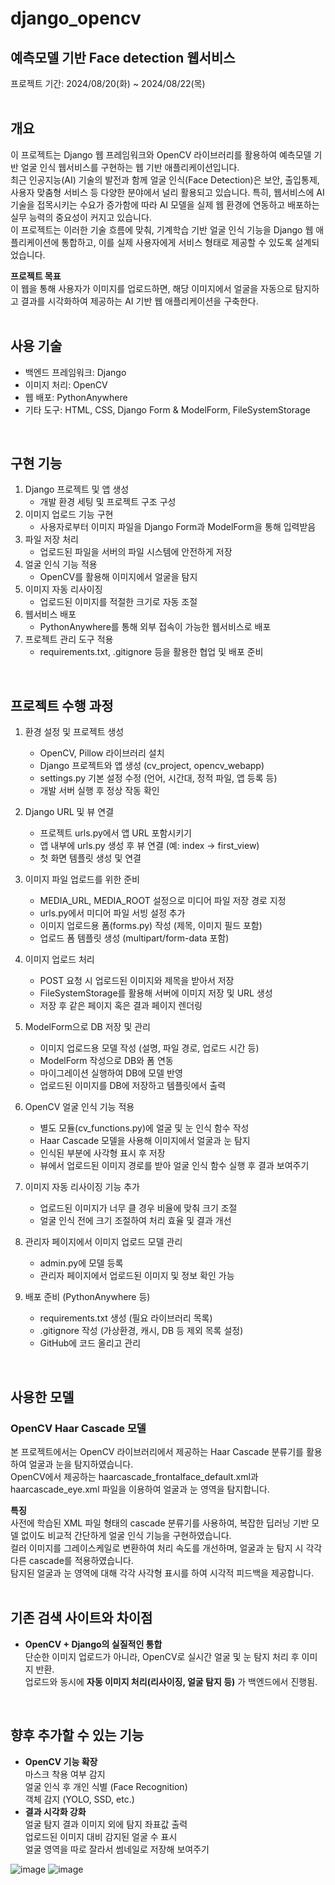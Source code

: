 # django_opencv
## 예측모델 기반 Face detection 웹서비스
프로젝트 기간: 2024/08/20(화) ~ 2024/08/22(목)  
<br/>

## 개요
이 프로젝트는 Django 웹 프레임워크와 OpenCV 라이브러리를 활용하여 예측모델 기반 얼굴 인식 웹서비스를 구현하는 웹 기반 애플리케이션입니다.  
최근 인공지능(AI) 기술의 발전과 함께 얼굴 인식(Face Detection)은 보안, 출입통제, 사용자 맞춤형 서비스 등 다양한 분야에서 널리 활용되고 있습니다. 특히, 웹서비스에 AI 기술을 접목시키는 수요가 증가함에 따라 AI 모델을 실제 웹 환경에 연동하고 배포하는 실무 능력의 중요성이 커지고 있습니다.  
이 프로젝트는 이러한 기술 흐름에 맞춰, 기계학습 기반 얼굴 인식 기능을 Django 웹 애플리케이션에 통합하고, 이를 실제 사용자에게 서비스 형태로 제공할 수 있도록 설계되었습니다.

**프로젝트 목표**  
이 웹을 통해 사용자가 이미지를 업로드하면, 해당 이미지에서 얼굴을 자동으로 탐지하고 결과를 시각화하여 제공하는 AI 기반 웹 애플리케이션을 구축한다.  
<br/>

## 사용 기술
- 백엔드 프레임워크: Django
- 이미지 처리: OpenCV
- 웹 배포: PythonAnywhere
- 기타 도구: HTML, CSS, Django Form & ModelForm, FileSystemStorage
<br/>

## 구현 기능
1. Django 프로젝트 및 앱 생성
    - 개발 환경 세팅 및 프로젝트 구조 구성
2. 이미지 업로드 기능 구현
    - 사용자로부터 이미지 파일을 Django Form과 ModelForm을 통해 입력받음
3. 파일 저장 처리
    - 업로드된 파일을 서버의 파일 시스템에 안전하게 저장
4. 얼굴 인식 기능 적용
    - OpenCV를 활용해 이미지에서 얼굴을 탐지
5. 이미지 자동 리사이징
    - 업로드된 이미지를 적절한 크기로 자동 조절
6. 웹서비스 배포
    - PythonAnywhere를 통해 외부 접속이 가능한 웹서비스로 배포
7. 프로젝트 관리 도구 적용
    - requirements.txt, .gitignore 등을 활용한 협업 및 배포 준비
<br/>

## 프로젝트 수행 과정
1. 환경 설정 및 프로젝트 생성
    - OpenCV, Pillow 라이브러리 설치
    - Django 프로젝트와 앱 생성 (cv_project, opencv_webapp)
    - settings.py 기본 설정 수정 (언어, 시간대, 정적 파일, 앱 등록 등)
    - 개발 서버 실행 후 정상 작동 확인

2. Django URL 및 뷰 연결
    - 프로젝트 urls.py에서 앱 URL 포함시키기
    - 앱 내부에 urls.py 생성 후 뷰 연결 (예: index → first_view)
    - 첫 화면 템플릿 생성 및 연결

3. 이미지 파일 업로드를 위한 준비
    - MEDIA_URL, MEDIA_ROOT 설정으로 미디어 파일 저장 경로 지정
    - urls.py에서 미디어 파일 서빙 설정 추가
    - 이미지 업로드용 폼(forms.py) 작성 (제목, 이미지 필드 포함)
    - 업로드 폼 템플릿 생성 (multipart/form-data 포함)

4. 이미지 업로드 처리
    - POST 요청 시 업로드된 이미지와 제목을 받아서 저장
    - FileSystemStorage를 활용해 서버에 이미지 저장 및 URL 생성
    - 저장 후 같은 페이지 혹은 결과 페이지 렌더링

5. ModelForm으로 DB 저장 및 관리
    - 이미지 업로드용 모델 작성 (설명, 파일 경로, 업로드 시간 등)
    - ModelForm 작성으로 DB와 폼 연동
    - 마이그레이션 실행하여 DB에 모델 반영
    - 업로드된 이미지를 DB에 저장하고 템플릿에서 출력

6. OpenCV 얼굴 인식 기능 적용
    - 별도 모듈(cv_functions.py)에 얼굴 및 눈 인식 함수 작성
    - Haar Cascade 모델을 사용해 이미지에서 얼굴과 눈 탐지
    - 인식된 부분에 사각형 표시 후 저장
    - 뷰에서 업로드된 이미지 경로를 받아 얼굴 인식 함수 실행 후 결과 보여주기

7. 이미지 자동 리사이징 기능 추가
    - 업로드된 이미지가 너무 클 경우 비율에 맞춰 크기 조절
    - 얼굴 인식 전에 크기 조절하여 처리 효율 및 결과 개선

8. 관리자 페이지에서 이미지 업로드 모델 관리
    - admin.py에 모델 등록
    - 관리자 페이지에서 업로드된 이미지 및 정보 확인 가능

9. 배포 준비 (PythonAnywhere 등)
    - requirements.txt 생성 (필요 라이브러리 목록)
    - .gitignore 작성 (가상환경, 캐시, DB 등 제외 목록 설정)
    - GitHub에 코드 올리고 관리
<br/>

## 사용한 모델
### OpenCV Haar Cascade 모델
본 프로젝트에서는 OpenCV 라이브러리에서 제공하는 Haar Cascade 분류기를 활용하여 얼굴과 눈을 탐지하였습니다.  
OpenCV에서 제공하는 haarcascade_frontalface_default.xml과 haarcascade_eye.xml 파일을 이용하여 얼굴과 눈 영역을 탐지합니다.  

**특징**  
사전에 학습된 XML 파일 형태의 cascade 분류기를 사용하여, 복잡한 딥러닝 기반 모델 없이도 비교적 간단하게 얼굴 인식 기능을 구현하였습니다.  
컬러 이미지를 그레이스케일로 변환하여 처리 속도를 개선하며, 얼굴과 눈 탐지 시 각각 다른 cascade를 적용하였습니다.  
탐지된 얼굴과 눈 영역에 대해 각각 사각형 표시를 하여 시각적 피드백을 제공합니다.  
<br/>

## 기존 검색 사이트와 차이점
- **OpenCV + Django의 실질적인 통합**  
단순한 이미지 업로드가 아니라, OpenCV로 실시간 얼굴 및 눈 탐지 처리 후 이미지 반환.  
업로드와 동시에 **자동 이미지 처리(리사이징, 얼굴 탐지 등)** 가 백엔드에서 진행됨.  
<br/>

## 향후 추가할 수 있는 기능
- **OpenCV 기능 확장**  
마스크 착용 여부 감지  
얼굴 인식 후 개인 식별 (Face Recognition)  
객체 감지 (YOLO, SSD, etc.)
- **결과 시각화 강화**  
얼굴 탐지 결과 이미지 외에 탐지 좌표값 출력  
업로드된 이미지 대비 감지된 얼굴 수 표시  
얼굴 영역을 따로 잘라서 썸네일로 저장해 보여주기  

![image](https://github.com/user-attachments/assets/bd2b4d13-394f-4732-b048-2ed11bed8216)
![image](https://github.com/user-attachments/assets/9c818d4a-b9b7-451a-8228-2abccaad4644)
